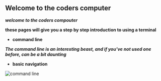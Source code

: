 ## Welcome to the coders computer
**_welcome to the coders compouter_**


 **these pages will give you a step by step introduction to using a terminal**
- **command line**

**_The command line is an interesting beast, and if you've not used one before, can be a bit daunting_**
- **basic navigation**

![command line](https://www.nuke.build/images/command-line.png)


